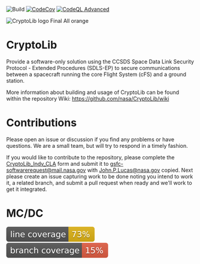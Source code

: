 ![Build](https://github.com/nasa/CryptoLib/actions/workflows/build.yml/badge.svg)
[![CodeCov](https://codecov.io/gh/nasa/CryptoLib/branch/main/graph/badge.svg?token=KCOMCQO0ZU)](https://codecov.io/gh/nasa/CryptoLib)
[![CodeQL Advanced](https://github.com/nasa/CryptoLib/actions/workflows/codeql.yml/badge.svg?branch=dev)](https://github.com/nasa/CryptoLib/actions/workflows/codeql.yml)

![CryptoLib logo Final All orange](https://github.com/user-attachments/assets/fc02870b-e2d2-4577-83c2-78985d5fbdd6)

# CryptoLib

Provide a software-only solution using the CCSDS Space Data Link Security Protocol - Extended Procedures (SDLS-EP) to secure communications between a spacecraft running the core Flight System (cFS) and a ground station.

More information about building and usage of CryptoLib can be found within the repository Wiki:
https://github.com/nasa/CryptoLib/wiki

# Contributions

Please open an issue or discussion if you find any problems or have questions. We are a small team, but will try to respond in a timely fashion.

If you would like to contribute to the repository, please complete the [CryptoLib_Indv_CLA](./doc/CryptoLib_Indv_CLA.pdf) form and submit it to gsfc-softwarerequest@mail.nasa.gov with John.P.Lucas@nasa.gov copied. Next please create an issue capturing work to be done noting you intend to work it, a related branch, and submit a pull request when ready and we'll work to get it integrated.


# MC/DC

![Line Coverage](doc/coverage/line-coverage-badge.svg)
![Branch Coverage](doc/coverage/branch-coverage-badge.svg)
